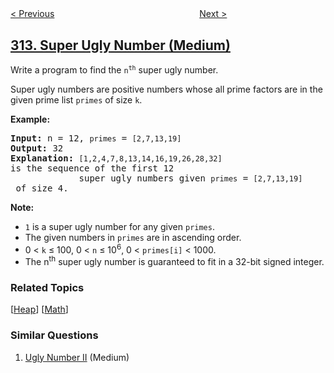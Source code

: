 <!--|This file generated by command(leetcode description); DO NOT EDIT.    |-->
<!--+----------------------------------------------------------------------+-->
<!--|@author    openset <openset.wang@gmail.com>                           |-->
<!--|@link      https://github.com/openset                                 |-->
<!--|@home      https://github.com/openset/leetcode                        |-->
<!--+----------------------------------------------------------------------+-->

[< Previous](https://github.com/openset/leetcode/tree/master/problems/burst-balloons "Burst Balloons")
　　　　　　　　　　　　　　　　
[Next >](https://github.com/openset/leetcode/tree/master/problems/binary-tree-vertical-order-traversal "Binary Tree Vertical Order Traversal")

## [313. Super Ugly Number (Medium)](https://leetcode.com/problems/super-ugly-number "超级丑数")

<p>Write a program to find the <code>n<sup>th</sup></code> super ugly number.</p>

<p>Super ugly numbers are positive numbers whose all prime factors are in the given prime list <code>primes</code> of size <code>k</code>.</p>

<p><b>Example:</b></p>

<pre>
<b>Input:</b> n = 12, <code>primes</code> = <code>[2,7,13,19]</code>
<b>Output:</b> 32 
<strong>Explanation: </strong><code>[1,2,4,7,8,13,14,16,19,26,28,32] </code>is the sequence of the first 12 
             super ugly numbers given <code>primes</code> = <code>[2,7,13,19]</code> of size 4.</pre>

<p><b>Note:</b></p>

<ul>
	<li><code>1</code> is a super ugly number for any given <code>primes</code>.</li>
	<li>The given numbers in <code>primes</code> are in ascending order.</li>
	<li>0 &lt; <code>k</code> &le; 100, 0 &lt; <code>n</code> &le; 10<sup>6</sup>, 0 &lt; <code>primes[i]</code> &lt; 1000.</li>
	<li>The n<sup>th</sup> super ugly number is guaranteed to fit in a 32-bit signed integer.</li>
</ul>

### Related Topics
  [[Heap](https://github.com/openset/leetcode/tree/master/tag/heap/README.md)]
  [[Math](https://github.com/openset/leetcode/tree/master/tag/math/README.md)]

### Similar Questions
  1. [Ugly Number II](https://github.com/openset/leetcode/tree/master/problems/ugly-number-ii) (Medium)
